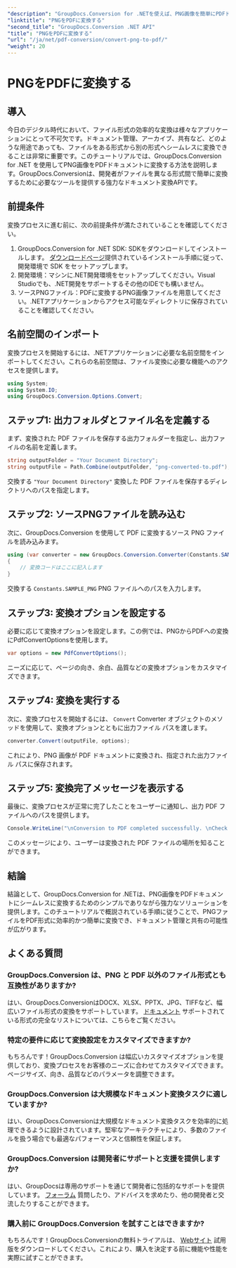 ```yaml
---
"description": "GroupDocs.Conversion for .NETを使えば、PNG画像を簡単にPDFドキュメントに変換できます。簡単な手順で、シームレスにファイル形式を変換できます。"
"linktitle": "PNGをPDFに変換する"
"second_title": "GroupDocs.Conversion .NET API"
"title": "PNGをPDFに変換する"
"url": "/ja/net/pdf-conversion/convert-png-to-pdf/"
"weight": 20
---
```


# PNGをPDFに変換する

## 導入
今日のデジタル時代において、ファイル形式の効率的な変換は様々なアプリケーションにとって不可欠です。ドキュメント管理、アーカイブ、共有など、どのような用途であっても、ファイルをある形式から別の形式へシームレスに変換できることは非常に重要です。このチュートリアルでは、GroupDocs.Conversion for .NET を使用してPNG画像をPDFドキュメントに変換する方法を説明します。GroupDocs.Conversionは、開発者がファイルを異なる形式間で簡単に変換するために必要なツールを提供する強力なドキュメント変換APIです。
## 前提条件
変換プロセスに進む前に、次の前提条件が満たされていることを確認してください。
1. GroupDocs.Conversion for .NET SDK: SDKをダウンロードしてインストールします。 [ダウンロードページ](https://releases.groupdocs.com/conversion/net/)提供されているインストール手順に従って、開発環境で SDK をセットアップします。
2. 開発環境：マシンに.NET開発環境をセットアップしてください。Visual Studioでも、.NET開発をサポートするその他のIDEでも構いません。
3. ソースPNGファイル：PDFに変換するPNG画像ファイルを用意してください。.NETアプリケーションからアクセス可能なディレクトリに保存されていることを確認してください。

## 名前空間のインポート
変換プロセスを開始するには、.NETアプリケーションに必要な名前空間をインポートしてください。これらの名前空間は、ファイル変換に必要な機能へのアクセスを提供します。
```csharp
using System;
using System.IO;
using GroupDocs.Conversion.Options.Convert;
```

## ステップ1: 出力フォルダとファイル名を定義する
まず、変換された PDF ファイルを保存する出力フォルダーを指定し、出力ファイルの名前を定義します。
```csharp
string outputFolder = "Your Document Directory";
string outputFile = Path.Combine(outputFolder, "png-converted-to.pdf");
```
交換する `"Your Document Directory"` 変換した PDF ファイルを保存するディレクトリへのパスを指定します。
## ステップ2: ソースPNGファイルを読み込む
次に、GroupDocs.Conversion を使用して PDF に変換するソース PNG ファイルを読み込みます。
```csharp
using (var converter = new GroupDocs.Conversion.Converter(Constants.SAMPLE_PNG))
{
    // 変換コードはここに記入します
}
```
交換する `Constants.SAMPLE_PNG` PNG ファイルへのパスを入力します。
## ステップ3: 変換オプションを設定する
必要に応じて変換オプションを設定します。この例では、PNGからPDFへの変換にPdfConvertOptionsを使用します。
```csharp
var options = new PdfConvertOptions();
```
ニーズに応じて、ページの向き、余白、品質などの変換オプションをカスタマイズできます。
## ステップ4: 変換を実行する
次に、変換プロセスを開始するには、 `Convert` Converter オブジェクトのメソッドを使用して、変換オプションとともに出力ファイル パスを渡します。
```csharp
converter.Convert(outputFile, options);
```
これにより、PNG 画像が PDF ドキュメントに変換され、指定された出力ファイル パスに保存されます。
## ステップ5: 変換完了メッセージを表示する
最後に、変換プロセスが正常に完了したことをユーザーに通知し、出力 PDF ファイルへのパスを提供します。
```csharp
Console.WriteLine("\nConversion to PDF completed successfully. \nCheck output in {0}", outputFolder);
```
このメッセージにより、ユーザーは変換された PDF ファイルの場所を知ることができます。

## 結論
結論として、GroupDocs.Conversion for .NETは、PNG画像をPDFドキュメントにシームレスに変換するためのシンプルでありながら強力なソリューションを提供します。このチュートリアルで概説されている手順に従うことで、PNGファイルをPDF形式に効率的かつ簡単に変換でき、ドキュメント管理と共有の可能性が広がります。
## よくある質問
### GroupDocs.Conversion は、PNG と PDF 以外のファイル形式とも互換性がありますか?
はい、GroupDocs.ConversionはDOCX、XLSX、PPTX、JPG、TIFFなど、幅広いファイル形式の変換をサポートしています。 [ドキュメント](https://tutorials.groupdocs.com/conversion/net/) サポートされている形式の完全なリストについては、こちらをご覧ください。
### 特定の要件に応じて変換設定をカスタマイズできますか?
もちろんです！GroupDocs.Conversion は幅広いカスタマイズオプションを提供しており、変換プロセスをお客様のニーズに合わせてカスタマイズできます。ページサイズ、向き、品質などのパラメータを調整できます。
### GroupDocs.Conversion は大規模なドキュメント変換タスクに適していますか?
はい、GroupDocs.Conversionは大規模なドキュメント変換タスクを効率的に処理できるように設計されています。堅牢なアーキテクチャにより、多数のファイルを扱う場合でも最適なパフォーマンスと信頼性を保証します。
### GroupDocs.Conversion は開発者にサポートと支援を提供しますか?
はい、GroupDocsは専用のサポートを通じて開発者に包括的なサポートを提供しています。 [フォーラム](https://forum.groupdocs.com/c/conversion/11) 質問したり、アドバイスを求めたり、他の開発者と交流したりすることができます。
### 購入前に GroupDocs.Conversion を試すことはできますか?
もちろんです！GroupDocs.Conversionの無料トライアルは、 [Webサイト](https://releases.groupdocs.com/) 試用版をダウンロードしてください。これにより、購入を決定する前に機能や性能を実際に試すことができます。